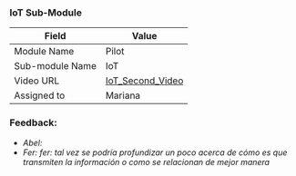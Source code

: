 ### IoT Sub-Module 

| Field | Value |
| ---- | --- |
| Module Name | Pilot |
| Sub-module Name | IoT |
| Video URL | [IoT_Second_Video](https://drive.google.com/file/d/1URPU90UtFQYTzQg6yx0fbFhOxwpOe6p1/view?usp=sharing) |
| Assigned to | Mariana |

### **Feedback:**
- *Abel:*  
- *Fer: fer: tal vez se podría profundizar un poco acerca de cómo es que transmiten la información o como se relacionan de mejor manera*  
